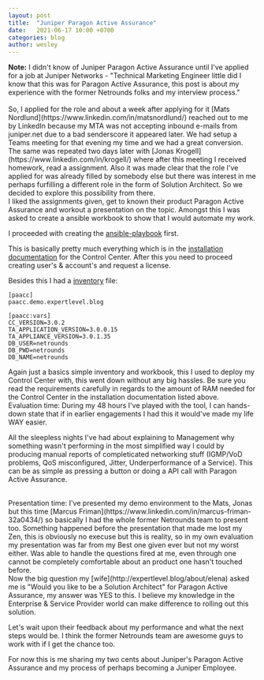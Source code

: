 ```yaml
---
layout: post
title:  "Juniper Paragon Active Assurance"
date:   2021-06-17 10:00 +0700
categories: blog
author: wesley
---
```


<div markdown="span" class="alert alert-info" role="alert"><i class="fa fa-info-circle"></i> <b>Note:</b> I didn't know of Juniper Paragon Active Assurance until I've applied for a job at Juniper Networks - "Technical Marketing Engineer little did I know that this was for Paragon Active Assurance, this post is about my experience with the former Netrounds folks and my interview process."</div>
<br>
So, I applied for the role and about a week after applying for it [Mats Nordlund](https://www.linkedin.com/in/matsnordlund/) reached out to me by LinkedIn because my MTA was not accepting inbound e-mails from juniper.net due to a bad senderscore it appeared later. We had setup a Teams meeting for that evening my time and we had a great conversion. The same was repeated two days later with [Jonas Krogell](https://www.linkedin.com/in/krogell/) where after this meeting I received homework, read a assignment. Also it was made clear that the role I've applied for was already filled by somebody else but there was interest in me perhaps furfilling a different role in the form of Solution Architect. So we decided to explore this possibility from there.
<br>
I liked the assignments given, get to known their product Paragon Active Assurance and workout a presentation on the topic. Amongst this I was asked to create a ansible workbook to show that I would automate my work.

I proceeded with creating the [ansible-playbook](https://github.com/ExpertLevel/automation-examples/blob/main/ansible/Juniper/Paragon/Active-Assurance/install-paacc-ansible.yml) first.

This is basically pretty much everything which is in the [installation documentation](https://www.juniper.net/documentation/us/en/software/active-assurance3.0.0/paa-install/index.html) for the Control Center. After this you need to proceed creating user's & account's and request a license.

Besides this I had a [inventory](https://github.com/ExpertLevel/automation-examples/blob/main/ansible/Juniper/Paragon/Active-Assurance/hosts) file:
```
[paacc]
paacc.demo.expertlevel.blog

[paacc:vars]
CC_VERSION=3.0.2
TA_APPLICATION_VERSION=3.0.0.15
TA_APPLIANCE_VERSION=3.0.1.35
DB_USER=netrounds
DB_PWD=netrounds
DB_NAME=netrounds
```
Again just a basics simple inventory and workbook, this I used to deploy my Control Center with, this went down without any big hassles. Be sure you read the requirements carefully in regards to the amount of RAM needed for the Control Center in the installation documentation listed above.
<br>
Evaluation time:
During my 48 hours I've played with the tool, I can hands-down state that if in earlier engagements I had this it would've made my life WAY easier.

All the sleepless nights I've had about explaining to Management why something wasn't performing in the most simplified way I could by producing manual reports of completicated networking stuff (IGMP/VoD problems, QoS misconfigured, Jitter, Underperformance of a Service). This can be as simple as pressing a button or doing a API call with Paragon Active Assurance.

<br>
Presentation time:
I've presented my demo environment to the Mats, Jonas but this time [Marcus Friman](https://www.linkedin.com/in/marcus-friman-32a0434/) so basically I had the whole former Netrounds team to present too. Something happened before the presentation that made me lost my Zen, this is obviously no execuse but this is reality, so in my own evaluation my presentation was far from my Best one given ever but not my worst either.
Was able to handle the questions fired at me, even through one cannot be completely comfortable about an product one hasn't touched before.
<br>
Now the big question my [wife](http://expertlevel.blog/about/elena) asked me is "Would you like to be a Solution Architect" for Paragon Active Assurance, my answer was YES to this. I believe my knowledge in the Enterprise & Service Provider world can make difference to rolling out this solution. 

Let's wait upon their feedback about my performance and what the next steps would be. I think the former Netrounds team are awesome guys to work with if I get the chance too.

For now this is me sharing my two cents about Juniper's Paragon Active Assurance and my process of perhaps becoming a Juniper Employee.
